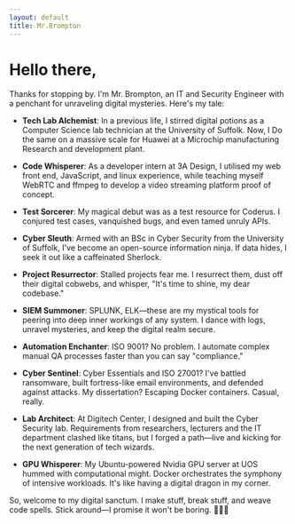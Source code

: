```yaml
---
layout: default
title: Mr.Brompton
---
```


# Hello there,

Thanks for stopping by. I'm Mr. Brompton, an IT and Security Engineer with a penchant for unraveling digital mysteries. Here's my tale:

- **Tech Lab Alchemist**: In a previous life, I stirred digital potions as a Computer Science lab technician at the University of Suffolk. Now, I Do the same on a massive scale for Huawei at a Microchip manufacturing Research and development plant.

- **Code Whisperer**: As a developer intern at 3A Design, I utilised my web front end, JavaScript, and linux experience, while teaching myself WebRTC and ffmpeg to develop a video streaming platform proof of concept.

- **Test Sorcerer**: My magical debut was as a test resource for Coderus. I conjured test cases, vanquished bugs, and even tamed unruly APIs.

- **Cyber Sleuth**: Armed with an BSc in Cyber Security from the University of Suffolk, I've become an open-source information ninja. If data hides, I seek it out like a caffeinated Sherlock.

- **Project Resurrector**: Stalled projects fear me. I resurrect them, dust off their digital cobwebs, and whisper, "It's time to shine, my dear codebase."

- **SIEM Summoner**: SPLUNK, ELK—these are my mystical tools for peering into deep inner workings of any system. I dance with logs, unravel mysteries, and keep the digital realm secure.

- **Automation Enchanter**: ISO 9001? No problem. I automate complex manual QA processes faster than you can say "compliance."

- **Cyber Sentinel**: Cyber Essentials and ISO 27001? I've battled ransomware, built fortress-like email environments, and defended against attacks. My dissertation? Escaping Docker containers. Casual, really.

- **Lab Architect**: At Digitech Center, I designed and built the Cyber Security lab. Requirements from researchers, lecturers and the IT department clashed like titans, but I forged a path—live and kicking for the next generation of tech wizards.

- **GPU Whisperer**: My Ubuntu-powered Nvidia GPU server at UOS hummed with computational might. Docker orchestrates the symphony of intensive workloads. It's like having a digital dragon in my corner.

So, welcome to my digital sanctum. I make stuff, break stuff, and weave code spells. Stick around—I promise it won't be boring. 🧙‍♂️✨